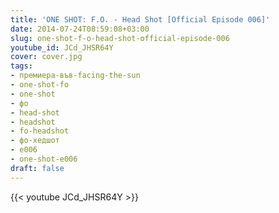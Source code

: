```yaml
---
title: 'ONE SHOT: F.O. - Head Shot [Official Episode 006]'
date: 2014-07-24T08:59:08+03:00
slug: one-shot-f-o-head-shot-official-episode-006
youtube_id: JCd_JHSR64Y
cover: cover.jpg
tags:
- премиера-във-facing-the-sun
- one-shot-fo
- one-shot
- фо
- head-shot
- headshot
- fo-headshot
- фо-хедшот
- е006
- one-shot-e006
draft: false
---
```


{{< youtube JCd_JHSR64Y >}}
